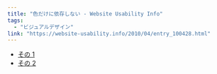 ```yaml
---
title: "色だけに依存しない - Website Usability Info"
tags:
  - "ビジュアルデザイン"
link: "https://website-usability.info/2010/04/entry_100428.html"
---
```


- [その 1](https://website-usability.info/2010/04/entry_100428.html)
- [その 2](https://website-usability.info/2010/04/entry_100430.html)
